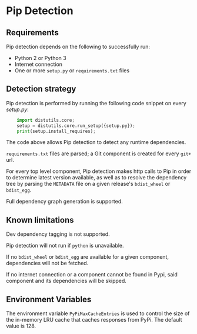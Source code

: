 # Pip Detection

## Requirements

Pip detection depends on the following to successfully run:

- Python 2 or Python 3
- Internet connection
- One or more `setup.py` or `requirements.txt` files

## Detection strategy

Pip detection is performed by running the following code snippet on every *setup.py*:

```python
    import distutils.core;
    setup = distutils.core.run_setup({setup.py});
    print(setup.install_requires);
```

The code above allows Pip detection to detect any runtime dependencies.

`requirements.txt` files are parsed; a Git component is created for every `git+` url.

For every top level component, Pip detection makes http calls to Pip in order to determine latest version available, as well as to resolve the dependency tree by parsing the `METADATA` file on a given release's `bdist_wheel` or `bdist_egg`.

Full dependency graph generation is supported.

## Known limitations

Dev dependency tagging is not supported.

Pip detection will not run if `python` is unavailable.

If no `bdist_wheel` or `bdist_egg` are available for a given component, dependencies will not be fetched.

If no internet connection or a component cannot be found in Pypi, said component and its dependencies will be skipped.

## Environment Variables

The environment variable `PyPiMaxCacheEntries` is used to control the size of the in-memory LRU cache that caches responses from PyPi.
The default value is 128.
